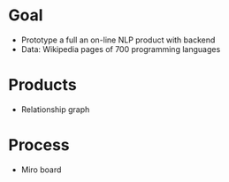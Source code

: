 # Goal
* Prototype a full an on-line NLP product with backend 
* Data: Wikipedia pages of 700 programming languages

# Products
* Relationship graph 

# Process
* Miro board


